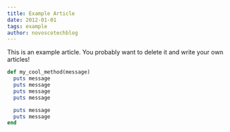 ```yaml
---
title: Example Article
date: 2012-01-01
tags: example
author: novoscotechblog
---
```


This is an example article. You probably want to delete it and write your own articles!

```ruby
def my_cool_method(message)
  puts message
  puts message
  puts message
  puts message

  puts message
  puts message
end
```
